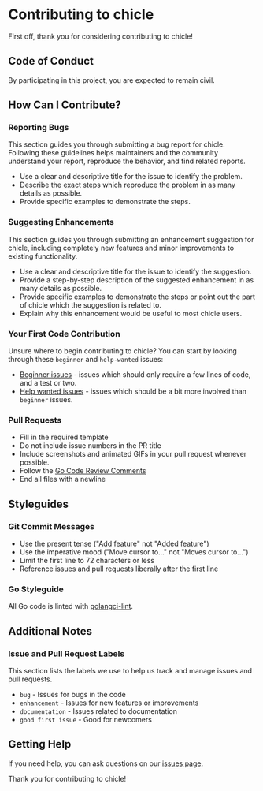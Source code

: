 # Contributing to chicle

First off, thank you for considering contributing to chicle! 

## Code of Conduct

By participating in this project, you are expected to remain civil.

## How Can I Contribute?

### Reporting Bugs

This section guides you through submitting a bug report for chicle. Following these guidelines helps maintainers and the community understand your report, reproduce the behavior, and find related reports.

- Use a clear and descriptive title for the issue to identify the problem.
- Describe the exact steps which reproduce the problem in as many details as possible.
- Provide specific examples to demonstrate the steps.

### Suggesting Enhancements

This section guides you through submitting an enhancement suggestion for chicle, including completely new features and minor improvements to existing functionality.

- Use a clear and descriptive title for the issue to identify the suggestion.
- Provide a step-by-step description of the suggested enhancement in as many details as possible.
- Provide specific examples to demonstrate the steps or point out the part of chicle which the suggestion is related to.
- Explain why this enhancement would be useful to most chicle users.

### Your First Code Contribution

Unsure where to begin contributing to chicle? You can start by looking through these `beginner` and `help-wanted` issues:

- [Beginner issues](https://github.com/permadart/chicle/labels/beginner) - issues which should only require a few lines of code, and a test or two.
- [Help wanted issues](https://github.com/permadart/chicle/labels/help%20wanted) - issues which should be a bit more involved than `beginner` issues.

### Pull Requests

- Fill in the required template
- Do not include issue numbers in the PR title
- Include screenshots and animated GIFs in your pull request whenever possible.
- Follow the [Go Code Review Comments](https://github.com/golang/go/wiki/CodeReviewComments)
- End all files with a newline

## Styleguides

### Git Commit Messages

- Use the present tense ("Add feature" not "Added feature")
- Use the imperative mood ("Move cursor to..." not "Moves cursor to...")
- Limit the first line to 72 characters or less
- Reference issues and pull requests liberally after the first line

### Go Styleguide

All Go code is linted with [golangci-lint](https://golangci-lint.run/).

## Additional Notes

### Issue and Pull Request Labels

This section lists the labels we use to help us track and manage issues and pull requests.

- `bug` - Issues for bugs in the code
- `enhancement` - Issues for new features or improvements
- `documentation` - Issues related to documentation
- `good first issue` - Good for newcomers

## Getting Help

If you need help, you can ask questions on our [issues page](https://github.com/permadart/chicle/issues).

Thank you for contributing to chicle!